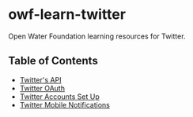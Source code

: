 # owf-learn-twitter
Open Water Foundation learning resources for Twitter.

## Table of Contents ##
* [Twitter's API](/twitter-api.md)
* [Twitter OAuth](/twitter-oauth.md)
* [Twitter Accounts Set Up](/twitter-account-setup.md)
* [Twitter Mobile Notifications](/twitter-mobile-notifications.md)
